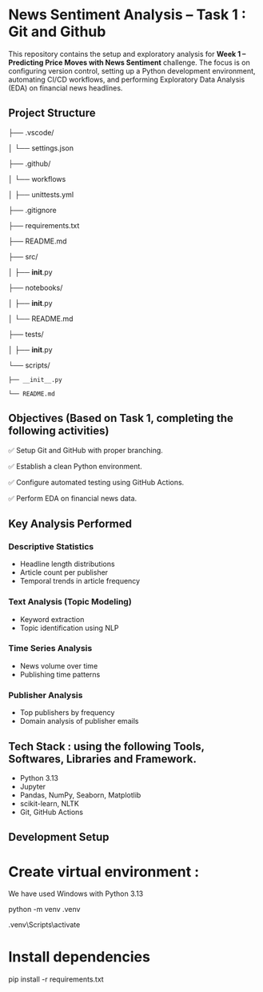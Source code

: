 # News Sentiment Analysis – Task 1 : Git and Github

This repository contains the setup and exploratory analysis for **Week 1 – Predicting Price Moves with News Sentiment** challenge. The focus is on configuring version control, setting up a Python development environment, automating CI/CD workflows, and performing Exploratory Data Analysis (EDA) on financial news headlines.


##  Project Structure
├── .vscode/

│   └── settings.json

├── .github/

│   └── workflows

│       ├── unittests.yml

├── .gitignore

├── requirements.txt

├── README.md

├── src/

│   ├── __init__.py

├── notebooks/

│   ├── __init__.py

│   └── README.md

├── tests/

│   ├── __init__.py

└── scripts/

    ├── __init__.py
    
    └── README.md

##  Objectives (Based on Task 1, completing the following activities)

 ✅ Setup Git and GitHub with proper branching.
 
 ✅ Establish a clean Python environment.
 
 ✅ Configure automated testing using GitHub Actions.
 
 ✅ Perform EDA on financial news data.


## Key Analysis Performed
### Descriptive Statistics
- Headline length distributions
- Article count per publisher
- Temporal trends in article frequency

### Text Analysis (Topic Modeling)
- Keyword extraction
- Topic identification using NLP

### Time Series Analysis
- News volume over time
- Publishing time patterns

### Publisher Analysis
- Top publishers by frequency
- Domain analysis of publisher emails

## Tech Stack : using the following Tools, Softwares, Libraries and Framework.
- Python 3.13
- Jupyter
- Pandas, NumPy, Seaborn, Matplotlib
- scikit-learn, NLTK
- Git, GitHub Actions

## Development Setup
# Create virtual environment : 
We have used Windows with Python 3.13

python -m venv .venv

.venv\Scripts\activate 

# Install dependencies
pip install -r requirements.txt
